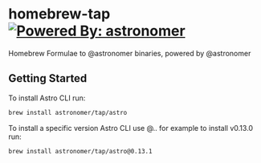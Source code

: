 # homebrew-tap [![Powered By: astronomer](https://img.shields.io/badge/powered%20by-astronomer-green.svg?style=flat-square)](https://github.com/astronomer)

Homebrew Formulae to @astronomer binaries, powered by @astronomer

## Getting Started

To install Astro CLI run:

```sh
brew install astronomer/tap/astro
```

To install a specific version Astro CLI use @<major>.<minor>.<patch> for example to install v0.13.0 run:

```sh
brew install astronomer/tap/astro@0.13.1
```


